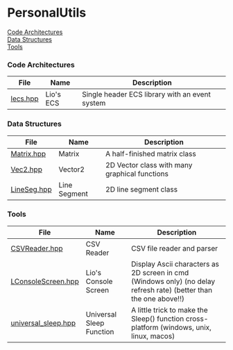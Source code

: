 # PersonalUtils

[Code Architectures](https://github.com/LioQing/PersonalUtils/tree/master/code%20architectures)<br/>
[Data Structures](https://github.com/LioQing/PersonalUtils/tree/master/data%20structures)<br/>
[Tools](https://github.com/LioQing/PersonalUtils/tree/master/tools)<br/>

### Code Architectures

File | Name | Description
------------ | ------------- | -------------
[lecs.hpp](https://github.com/LioQing/PersonalUtils/blob/master/code%20architectures/lecs.hpp) | Lio's ECS | Single header ECS library with an event system

### Data Structures

File | Name | Description
------------ | ------------- | -------------
[Matrix.hpp](https://github.com/LioQing/PersonalUtils/blob/master/data%20structures/Matrix.hpp) | Matrix | A half-finished matrix class
[Vec2.hpp](https://github.com/LioQing/PersonalUtils/blob/master/data%20structures/Graphics/Vec2.hpp) | Vector2 | 2D Vector class with many graphical functions
[LineSeg.hpp](https://github.com/LioQing/PersonalUtils/blob/master/data%20structures/Graphics/LineSeg.hpp) | Line Segment | 2D line segment class

### Tools

File | Name | Description
------------ | ------------- | -------------
[CSVReader.hpp](https://github.com/LioQing/PersonalUtils/blob/master/tools/CSVReader.hpp) | CSV Reader | CSV file reader and parser
[LConsoleScreen.hpp](https://github.com/LioQing/PersonalUtils/blob/master/tools/LConsoleScreen.hpp) | Lio's Console Screen | Display Ascii characters as 2D screen in cmd (Windows only) (no delay refresh rate) (better than the one above!!)
[universal_sleep.hpp](https://github.com/LioQing/PersonalUtils/blob/master/tools/universal_sleep.hpp) | Universal Sleep Function | A little trick to make the Sleep() function cross-platform (windows, unix, linux, macos)
